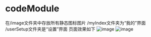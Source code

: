 # codeModule
在/image文件夹中存放所有静态图标图片
/myIndex文件夹为“我的”界面
/userSetup文件夹是“设置”界面
页面效果如下
![image](https://user-images.githubusercontent.com/74143726/155863582-5840be3c-4dbb-486e-854a-1e7351b59b68.png)
![image](https://user-images.githubusercontent.com/74143726/155863622-88a7926f-bd47-46b6-adc5-a2dad9d21fd0.png)
